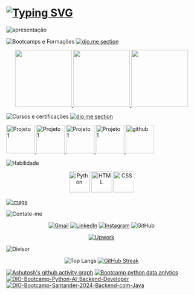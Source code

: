 #
# [![Typing SVG](https://readme-typing-svg.demolab.com?font=Electrolize&size=30&pause=1000&color=BE25F7&random=false&width=435&lines=Ol%C3%A1%2C+meu+nome+%C3%A9+Thamine+)](https://git.io/typing-svg)

<picture>
 <source media="(prefers-color-scheme: dark)" srcset="https://github.com/Thamine-sumaya/Thamine-sumaya/blob/main/srce/1.png?raw=true">
 <source media="(prefers-color-scheme: light)" srcset="https://github.com/Thamine-sumaya/Thamine-sumaya/blob/main/srce/2.png?raw=true">
 <img alt="apresentação" src="prefers-color-scheme">
</picture>




 ![Bootcamps e Formações](https://github.com/Thamine-sumaya/Thamine-sumaya/assets/160533319/b2317bf2-047c-4ef6-afbf-52277d4a53aa)
 [![dio.me section](https://github.com/Thamine-sumaya/Thamine-sumaya/assets/160533319/1c0e0b6c-8e56-42cd-95c1-45d77a302364)](https://www.dio.me/users/thaminesumaya)

 <div align="center">
<a href="https://github.com/Thamine-sumaya/DIO-Bootcamp-Python-Data-Analytics">
   <img src="https://hermes.dio.me/tracks/0136518c-68d6-4198-bdbe-6d982c3a1261.png" width="150" >
</a>
<a href="https://github.com/Thamine-sumaya/DIO-Bootcamp-Python-AI-Backend-Developer">
   <img src="https://hermes.dio.me/tracks/648ef080-6c4b-4e54-bf72-34f62030f350.png" width="150" >
</a>
  <a href="https://github.com/Thamine-sumaya/DIO-Bootcamp-Santander-2024-Backend-com-Java">
   <img src="https://hermes.dio.me/tracks/a039b34c-7aa8-4a3d-b765-07c8c837f67a.png" width="150" >
</a>
 </div>
 

![Cursos e certificações ](https://github.com/Thamine-sumaya/Thamine-sumaya/assets/160533319/3b49ae65-8f69-4c5d-b807-56bc38dcff05)
[![dio.me section](https://github.com/Thamine-sumaya/Thamine-sumaya/assets/160533319/1c0e0b6c-8e56-42cd-95c1-45d77a302364)](https://www.dio.me/users/thaminesumaya)

<a href="https://www.dio.me/certificate/WMQUPP1Y/share">
   <img src="https://hermes.dio.me/courses/badge/471f31f9-e88d-431a-ad16-f6c6fffac20d.png" alt="Projeto 1" width="75" >
</a>
<a href="https://www.dio.me/certificate/LNTCC1QK/share">
   <img src="https://github.com/Thamine-sumaya/DIO-Bootcamp-Python-AI-Backend-Developer/assets/160533319/d9d4552d-dcbb-49ca-bde6-696189563c8a" alt="Projeto 1" width="75" >
</a>

<a href="https://www.dio.me/certificate/FJSXTBGI/share">
   <img src="https://github.com/Thamine-sumaya/DIO-Bootcamp-Python-Data-Analytics/assets/160533319/b6be2c8c-3fb4-43c9-8198-d434b3684431" alt="Projeto 1" width="75" >
</a>
<a href="https://www.dio.me/certificate/NUIIDT4Z/share">
   <img src="https://github.com/Thamine-sumaya/DIO-Bootcamp-Python-AI-Backend-Developer/assets/160533319/841540d2-7ec3-4457-bc22-0bb44f7d92d4" alt="Projeto 1" width="75" >
</a>

<a href="https://www.dio.me/certificate/3ZOFSM7A/share">
   <img src="https://hermes.dio.me/courses/badge/406684a4-396d-4160-94b9-ead934e18564.png" alt="github" width="75" >
</a>


![Habilidade](https://github.com/Thamine-sumaya/Thamine-sumaya/assets/160533319/bbe2c885-1e8d-4d6f-869d-78acb6c6202d)
<div align="center">
 <a>
   <img src="https://github.com/Thamine-sumaya/Thamine-sumaya/assets/160533319/0e7e782e-091b-4181-a6de-cce0406dfb80" alt="Python" width="55" >
</a>
<a>
   <img src="https://github.com/Thamine-sumaya/Thamine-sumaya/assets/160533319/dbe754e8-563b-45f9-b7c2-a69591ecef3b" alt="HTML" width="55" >
</a>
<a>
   <img src="https://github.com/Thamine-sumaya/Thamine-sumaya/assets/160533319/233a7caf-b7b7-473a-b1df-95c73fc9d5ed" alt="CSS" width="55" >
</a>
 
</div>

[![image](https://github.com/Thamine-sumaya/Thamine-sumaya/assets/160533319/66039d6e-6acb-45ad-a5f7-9e90ca6a3fbb)](https://github.com/Thamine-sumaya/Thamine-sumaya/blob/main/srce/principais-habilidades.md)


![Contate-me](https://github.com/Thamine-sumaya/Thamine-sumaya/assets/160533319/b2119d6d-122b-488b-876d-9efdfddad7b0)
<div align="center">
 
[![Gmail](https://img.shields.io/badge/Gmail-000000?style=for-the-badge&logo=gmail&logoColor=white)](https://mail.google.com/mail/u/0/?fs=1&tf=cm&source=mailto&to=thaminesumaya@gmail.com)
[![LinkedIn](https://img.shields.io/badge/linkedin-000000.svg?style=for-the-badge&logo=linkedin&logoColor=white)](http://www.linkedin.com/in/thamine-sumaya-ormundo-machado-26036029b)
[![Instagram](https://img.shields.io/badge/-Instagram-000000?style=for-the-badge&logo=instagram&logoColor=white)](https://www.instagram.com/thaminesumaya?igsh=MW1rNHJnNXNhcDNxYQ==)
![GitHub](https://img.shields.io/badge/github-000000.svg?style=for-the-badge&logo=github&logoColor=white)
 
[![Upwork](https://img.shields.io/badge/UpWork-000000?style=for-the-badge&logo=Upwork&logoColor=white)](https://www.upwork.com/freelancers/~016a2f4c92c70c9cc2?mp_source=share)
</div>

![Divisor](https://github.com/Thamine-sumaya/Thamine-sumaya/assets/160533319/c4c1161f-3cb9-49b2-a2dc-231d80543b1e)

<div align="center">
 
![Top Langs](https://github-readme-stats.vercel.app/api/top-langs/?username=Thamine-sumaya&layout=compact&bg_color=191825&border_color=865DFF&title_color=FFA3FD&text_color=FFE6E6)
[![GitHub Streak](https://streak-stats.demolab.com/?user=Thamine-sumaya&theme=bear&background=191825&border=865DFF&dates=FFE6E6)](https://git.io/streak-stats)
</div>

[![Ashutosh's github activity graph](https://github-readme-activity-graph.vercel.app/graph?username=Thamine-sumaya&theme=nightowl)](https://github.com/ashutosh00710/github-readme-activity-graph)
 [![Bootcamp python data anlytics](https://github-readme-stats.vercel.app/api/pin/?username=Thamine-sumaya&repo=DIO-Bootcamp-Python-Data-Analytics&border_color=865DFF&bg_color=191825&title_color=FFA3FD&text_color=FFE6E6&icon_color=D98C46)](https://github.com/Thamine-sumaya/DIO-Bootcamp-Python-Data-Analytics) 
  [![DIO-Bootcamp-Python-AI-Backend-Developer](https://github-readme-stats.vercel.app/api/pin/?username=Thamine-sumaya&repo=DIO-Bootcamp-Python-AI-Backend-Developer&border_color=865DFF&bg_color=191825&title_color=FFA3FD&text_color=FFE6E6&icon_color=AD00FF)](https://github.com/Thamine-sumaya/DIO-Bootcamp-Python-AI-Backend-Developer) 
  [![DIO-Bootcamp-Santander-2024-Backend-com-Java](https://github-readme-stats.vercel.app/api/pin/?username=Thamine-sumaya&repo=DIO-Bootcamp-Santander-2024-Backend-com-Java&border_color=865DFF&bg_color=191825&title_color=FFA3FD&text_color=FFE6E6&icon_color=EA1D25)](https://github.com/Thamine-sumaya/DIO-Bootcamp-Santander-2024-Backend-com-Java) 


